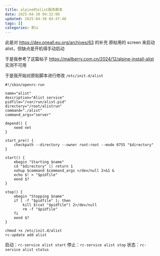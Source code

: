 ```yaml
---
title: alpine的alist服务脚本
date: 2025-04-30 04:32:00
updated: 2025-04-30 04:47:48
tags: []
categories: 默认
---
```


此是对 https://dev.oneall.eu.org/archives/63 的补充
原帖用的 screen 来启动 alist，但缺点是开机得手动启动

于是我参考了这篇帖子 https://mailberry.com.cn/2024/12/alpine-install-alist
实测不可用

于是我开始对原贴脚本进行修改
`/etc/init.d/alist`

```shell
#!/sbin/openrc-run

name="alist"
description="Alist service"
pidfile="/var/run/alist.pid"
directory="/root/alistrun"
command="./alist"
command_args="server"

depend() {
    need net
}

start_pre() {
    checkpath --directory --owner root:root --mode 0755 "$directory"
}

start() {
    ebegin "Starting $name"
    cd "$directory" || return 1
    nohup $command $command_args >/dev/null 2>&1 &
    echo $! > "$pidfile"
    eend $?
}

stop() {
    ebegin "Stopping $name"
    if [ -f "$pidfile" ]; then
        kill $(cat "$pidfile") 2>/dev/null
        rm -f "$pidfile"
    fi
    eend $?
}
```

```shell
chmod +x /etc/init.d/alist
rc-update add alist
```

启动：`rc-service alist start`
停止：`rc-service alist stop`
状态：`rc-service alist status`
